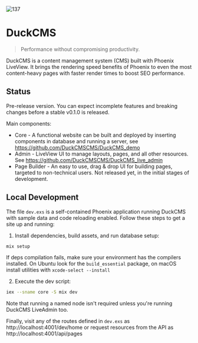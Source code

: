 ![137](https://github.com/alternativer/duck_cms/assets/7103414/ffdddc1b-208e-425b-8c82-7babe4c02d5e)
# DuckCMS

> Performance without compromising productivity.

DuckCMS is a content management system (CMS) built with Phoenix LiveView. It brings the rendering speed benefits of Phoenix to even the most content-heavy pages with faster render times to boost SEO performance.

## Status

Pre-release version. You can expect incomplete features and breaking changes before a stable v0.1.0 is released.

Main components:
- Core - A functional website can be built and deployed by inserting components in database and running a server, see https://github.com/DuckCMSCMS/DuckCMS_demo
- Admin - LiveView UI to manage layouts, pages, and all other resources. See https://github.com/DuckCMSCMS/DuckCMS_live_admin
- Page Builder - An easy to use, drag & drop UI for building pages, targeted to non-technical users. Not released yet, in the initial stages of development.

## Local Development

The file `dev.exs` is a self-contained Phoenix application running DuckCMS with sample data and code reloading enabled. Follow these steps to get a site up and running:

1. Install dependencies, build assets, and run database setup:

```sh
mix setup
```

If deps compilation fails, make sure your environment has the compilers installed.
On Ubuntu look for the `build_essential` package, on macOS install utilities with `xcode-select --install`

2. Execute the dev script:

```sh
iex --sname core -S mix dev
```

Note that running a named node isn't required unless you're running DuckCMS LiveAdmin too.

Finally, visit any of the routes defined in `dev.exs` as http://localhost:4001/dev/home
or request resources from the API as http://localhost:4001/api/pages
